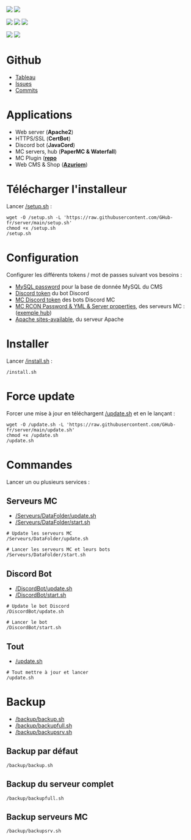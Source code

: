 <a href=""><img src="https://img.shields.io/github/commit-activity/m/GHub-fr/server?color=red&style=for-the-badge"></a>
<a href=""><img src="https://img.shields.io/github/last-commit/GHub-fr/server?color=red&style=for-the-badge"></a>

<a href=""><img src="https://img.shields.io/github/stars/GHub-fr?color=red&style=for-the-badge"></a>
<a href=""><img src="https://img.shields.io/github/stars/GHub-fr/server?color=red&label=repo%20stars&style=for-the-badge"></a>
<a href=""><img src="https://img.shields.io/github/contributors/GHub-fr/server?style=for-the-badge"></a>

<a href=""><img src="https://img.shields.io/github/languages/code-size/GHub-fr/server?color=red"></a>
<a href=""><img src="https://img.shields.io/github/repo-size/GHub-fr/server?color=red"></a>

# Github
- [Tableau](https://github.com/orgs/GHub-fr/projects/5/)
- [Issues](https://github.com/GHub-fr/server/issues)
- [Commits](https://github.com/GHub-fr/server/commits/main)

# Applications
- Web server (**__Apache2__**)
- HTTPS/SSL (**__CertBot__**)
- Discord bot (**__JavaCord__**)
- MC servers, hub (**__PaperMC & Waterfall__**)
- MC Plugin ([**__repo__**](https://github.com/GHub-fr/plugin)
- Web CMS & Shop ([**__Azuriom__**](https://github.com/Azuriom))

# Télécharger l'installeur
Lancer [/setup.sh](https://github.com/GHub-fr/server/blob/main/setup.sh) :
```
wget -O /setup.sh -L 'https://raw.githubusercontent.com/GHub-fr/server/main/setup.sh'  
chmod +x /setup.sh  
/setup.sh  
```

# Configuration
Configurer les différents tokens / mot de passes suivant vos besoins :
- [MySQL password](https://github.com/GHub-fr/server/blob/main/setup.mysql.sh) pour la base de donnée MySQL du CMS
- [Discord token](https://github.com/GHub-fr/server/blob/main/DiscordBot/data/tokens.yml) du bot Discord
- [MC Discord token](https://github.com/GHub-fr/server/blob/main/Serveurs/DataFolder/tokens.yml) des bots Discord MC
- [MC RCON Password & YML & Server properties](https://github.com/GHub-fr/server/blob/main/Serveurs/Waterfall/config.yml), des serveurs MC : ([exemple hub](https://github.com/GHub-fr/server/blob/main/Serveurs/Hub/server.properties))
- [Apache sites-available](https://github.com/GHub-fr/server/blob/main/etc/apache2/sites-available/ghub.fr.conf), du serveur Apache

# Installer
Lancer [/install.sh](https://github.com/GHub-fr/server/blob/main/install.sh) :
```
/install.sh  
```

# Force update
Forcer une mise à jour en téléchargent [/update.sh](https://github.com/GHub-fr/server/blob/main/update.sh) et en le lançant :
```
wget -O /update.sh -L 'https://raw.githubusercontent.com/GHub-fr/server/main/update.sh'  
chmod +x /update.sh  
/update.sh  
```

# Commandes
Lancer un ou plusieurs services :

## Serveurs MC
- [/Serveurs/DataFolder/update.sh](https://github.com/GHub-fr/server/blob/main/Serveurs/DataFolder/update.sh)
- [/Serveurs/DataFolder/start.sh](https://github.com/GHub-fr/server/blob/main/Serveurs/DataFolder/start.sh)
```
# Update les serveurs MC
/Serveurs/DataFolder/update.sh

# Lancer les serveurs MC et leurs bots
/Serveurs/DataFolder/start.sh
```

## Discord Bot
- [/DiscordBot/update.sh](https://github.com/GHub-fr/server/blob/main/DiscordBot/update.sh)
- [/DiscordBot/start.sh](https://github.com/GHub-fr/server/blob/main/DiscordBot/start.sh)
```
# Update le bot Discord
/DiscordBot/update.sh

# Lancer le bot
/DiscordBot/start.sh
```

## Tout
- [/update.sh](https://github.com/GHub-fr/server/blob/main/update.sh)
```
# Tout mettre à jour et lancer
/update.sh
```

# Backup
- [/backup/backup.sh](https://github.com/GHub-fr/server/blob/main/backup/backup.sh)
- [/backup/backupfull.sh](https://github.com/GHub-fr/server/blob/main/backup/backupfull.sh)
- [/backup/backupsrv.sh](https://github.com/GHub-fr/server/blob/main/backup/backupsrv.sh)

## Backup par défaut
```
/backup/backup.sh
```

## Backup du serveur complet
```
/backup/backupfull.sh
```

## Backup serveurs MC
```
/backup/backupsrv.sh
```
